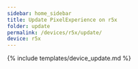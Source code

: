 ```yaml
---
sidebar: home_sidebar
title: Update PixelExperience on r5x
folder: update
permalink: /devices/r5x/update/
device: r5x
---
```

{% include templates/device_update.md %}